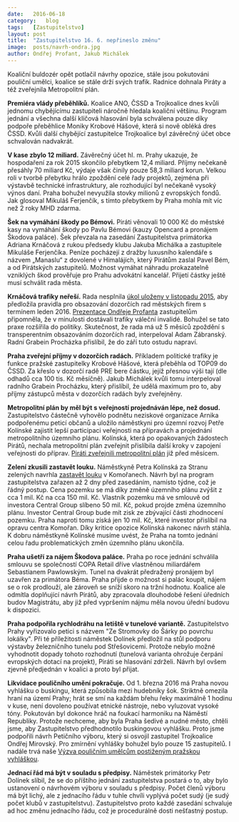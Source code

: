 ```yaml
---
date:	2016-06-18
category:	blog
tags:	[Zastupitelstvo]
layout:	post
title:	"Zastupitelstvo 16. 6. nepřineslo změnu"
image:	posts/navrh-ondra.jpg
author: Ondřej Profant, Jakub Michálek
---
```


Koaliční buldozér opět potlačil návrhy opozice, stále jsou pokutováni pouliční umělci, koalice se stále drží svých trafik. Radnice dohnala Piráty a též zveřejnila Metropolitní plán.

**Premiéra vlády přeběhlíků.** Koalice ANO, ČSSD a Trojkoalice dnes kvůli jednomu chybějícímu zastupiteli náročně hledala koaliční většinu. Program jednání a všechna další klíčová hlasování byla schválena pouze díky podpoře přeběhlice Moniky Krobové Hášové, která si nově obléká dres ČSSD. Kvůli další chybějící zastupitelce Trojkoalice byl závěrečný účet obce schvalován nadvakrát.  

**V kase zbylo 12 miliard.** Závěrečný účet hl. m. Prahy ukazuje, že hospodaření za rok 2015 skončilo přebytkem 12,4 miliard. Příjmy nečekaně přesáhly 70 miliard Kč, výdaje však činily pouze 58,3 miliard korun. Velkou roli v tvorbě přebytku hrálo zpoždění celé řady projektů, zejména při výstavbě technické infrastruktury, ale rozhodující byl nečekaně vysoký výnos daní. Praha bohužel nevyužila stovky milionů z evropských fondů. Jak glosoval Mikuláš Ferjenčík, s tímto přebytkem by Praha mohla mít víc než 2 roky MHD zdarma.

**Šek na vymáhání škody po Bémovi.** Piráti věnovali 10 000 Kč do městské kasy na vymáhání škody po Pavlu Bémovi (kauzy Opencard a pronájem Škodova paláce). Šek převzala na zasedání Zastupitelstva primátorka Adriana Krnáčová z rukou předsedy klubu Jakuba Michálka a zastupitele Mikuláše Ferjenčíka. Peníze pocházejí z dražby luxusního kalendáře s názvem „Manaslu“ z dovolené v Himalájích, který Pirátům zaslal Pavel Bém, a od Pirátských zastupitelů. Možnost vymáhat náhradu prokazatelně vzniklých škod prověřuje pro Prahu advokátní kancelář. Přijetí částky ještě musí schválit rada města.

**Krnáčová trafiky neřeší.** Rada nesplnila [úkol uloženy v listopadu 2015][trafiky], aby předložila pravidla pro obsazování dozorčích rad městských firem s termínem leden 2016. [Prezentace Ondřeje Profanta][prezentace] zastupitelům připomněla, že v minulosti dostávali trafiky váleční invalidé. Bohužel se tato praxe rozšířila do politiky. Skutečnost, že rada má už 5 měsíců zpoždění s transperentním obsazováním dozorčích rad, interpeloval Adam Zábranský. Radní Grabein Procházka přislíbil, že do září tuto ostudu napraví.

**Praha zveřejní příjmy v dozorčích radách.** Příkladem politické trafiky je funkce pražské zastupitelky Krobové Hášové, která přeběhla od TOP09 do ČSSD. Za křeslo v dozorčí radě PRE bere částku, jejíž přesnou výši tají (dle odhadů cca 100 tis. Kč měsíčně). Jakub Michálek kvůli tomu interpeloval radního Grabein Procházku, který přislíbil, že udělá maximum pro to, aby příjmy zástupců města v dozorčích radách byly zveřejněny.

**Metropolitní plán by měl být s veřejností projednáván lépe, než dosud.** Zastupitelstvo částečně vyhovělo podnětu neziskové organizace Arnika podpořenému peticí občanů a uložilo náměstkyni pro územní rozvoj Petře Kolínské zajistit lepší participaci veřejnosti na přípravách a projednání metropolitního územního plánu. Kolínská, která po opakovaných žádostech Pirátů, nechala metropolitní plán zveřejnit přislíbila další kroky v zapojení veřejnosti do příprav. [Piráti zveřejnili metropolitní plán][mup] již před měsícem.

**Zelení zkusili zastavět louku.** Náměstkyně Petra Kolínská za Stranu zelených navrhla [zastavět louku][louka] v Komořanech. Návrh byl na program zastupitelstva zařazen až 2 dny před zasedáním, namísto týdne, což je řádný postup. Cena pozemku se má díky změně územního plánu zvýšit z cca 1 mil. Kč na cca 150 mil. Kč. Vlastník pozemku má ve smlouvě od investora Central Group slíbeno 50 mil. Kč, pokud projde změna územního plánu. Investor Central Group bude mít zisk ze zbývající části zhodnocení pozemku. Praha naproti tomu získá jen 10 mil. Kč, které investor přislíbil na opravu centra Komořan. Díky kritice opozice Kolínská nakonec návrh stáhla. K dobru náměstkyně Kolínské musíme uvést, že Praha na tomto jednání celou řadu problematických změn územního plánu ukončila.

**Praha ušetří za nájem Škodova paláce.** Praha po roce jednání schválila smlouvu se společností COPA Retail dříve vlastněnou miliardářem Sebastianem Pawlowským. Tunel na dvakrát předražený pronájem byl uzavřen za primátora Béma. Praha přijde o možnost si palác koupit, nájem se o rok prodlouží, ale zároveň se sníží skoro na tržní hodnotu. Koalice ale odmítla doplňující návrh Pirátů, aby zpracovala dlouhodobé řešení úředních budov Magistrátu, aby již před vypršením nájmu měla novou úřední budovu k dispozici.

**Praha podpořila rychlodráhu na letiště v tunelové variantě.** Zastupitelstvo Prahy vyřizovalo petici s názvem "Ze Stromovky do Šárky po povrchu lokálky". Při té příležitosti náměstek Dolínek předložil na stůl podporu výstavby železničního tunelu pod Střešovicemi. Protože nebylo možné vyhodnotit dopady tohoto rozhodnutí (tunelová varianta ohrožuje čerpání evropských dotací na projekt), Piráti se hlasování zdrželi. Návrh byl ovšem zjevně předjednán v koalici a proto byl přijat.

**Likvidace pouličního umění pokračuje.** Od 1. března 2016 má Praha novou vyhlášku o buskingu, která způsobila mezi hudebníky šok. Striktně omezila hraní na území Prahy; hrát se smí na každám břehu řeky maximálně 1 hodinu v kuse, není dovoleno používat etnické nástroje, nebo vyluzovat vysoké tóny. Pokutován byl dokonce hráč na foukací harmoniku na Náměstí Republiky. Protože nechceme, aby byla Praha šedivé a nudné město, chtěli jsme, aby Zastupitelstvo předhodnotilo buskingovou vyhlášku. Proto jsme podpořili návrh Petičního výboru, který si osvojil zastupitel Trojkoalice Ondřej Mirovský. Pro zmírnění vyhlášky bohužel bylo pouze 15 zastupitelů. I nadále trvá naše [Výzva pouličním umělcům postiženým pražskou vyhláškou][busking].

**Jednací řád má být v souladu s předpisy.** Náměstek primátorky Petr Dolínek slíbil, že se do příštího jednání zastupitelstva postará o to, aby bylo ustanovení o návrhovém výboru v souladu s předpisy. Počet členů výboru má být lichý, ale z jednacího řádu v tuhle chvíli vyplývá počet sudý (je sudý počet klubů v zastupitelstvu). Zastupitelstvo proto každé zasedání schvaluje ad hoc změnu jednacího řádu, což je procedurálně dosti nešťastný postup.

[trafiky]: https://praha.pirati.cz/zakaz-trafik-od-ledna.html
[prezentace]: https://github.com/Kedrigern/prezentace-cs/blob/master/trafiky/trafikanti.pdf
[mup]: https://praha.pirati.cz/metropolitni-plan.html
[louka]: https://praha.pirati.cz/milionova-louka.html
[busking]: https://praha.pirati.cz/iniciativa-buskeru.html

